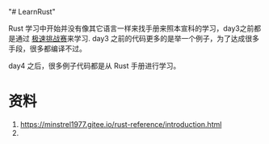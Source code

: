 "# LearnRust" 

Rust 学习中开始并没有像其它语言一样来找手册来照本宣科的学习，day3之前都是通过 [极速挑战赛](https://aka.ms/cscrust)来学习.
day3 之前的代码更多的是举一个例子，为了达成很多手段，很多都编译不过。

day4 之后，很多例子代码都是从 Rust 手册进行学习。



# 资料

1. https://minstrel1977.gitee.io/rust-reference/introduction.html
2. 